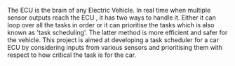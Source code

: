 The ECU is the brain of any Electric Vehicle. In real time when multiple sensor outputs reach the ECU , it has two ways to handle it. Either it can loop over all the tasks in order or it can prioritise the tasks which is also known as 'task scheduling'. The latter method is more efficient and safer for the vehicle. This project is aimed at developing a task scheduler for a car ECU by considering inputs from various sensors and prioritising them with respect to how critical the task is for the car.
